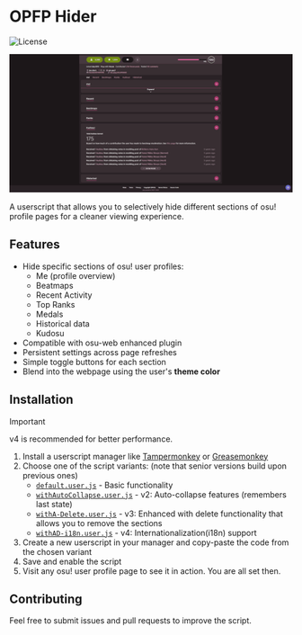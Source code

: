 # OPFP Hider

![License](https://img.shields.io/badge/license-MIT-green.svg)

![Showcase](./assets/showcase.gif)

A userscript that allows you to selectively hide different sections of osu! profile pages for a cleaner viewing experience.

## Features

- Hide specific sections of osu! user profiles:
  - Me (profile overview)
  - Beatmaps
  - Recent Activity
  - Top Ranks
  - Medals
  - Historical data
  - Kudosu
- Compatible with osu-web enhanced plugin
- Persistent settings across page refreshes
- Simple toggle buttons for each section
- Blend into the webpage using the user's **theme color**

## Installation

> [!IMPORTANT]
> v4 is recommended for better performance.

1. Install a userscript manager like [Tampermonkey](https://www.tampermonkey.net/) or [Greasemonkey](https://www.greasespot.net/)
2. Choose one of the script variants: (note that senior versions build upon previous ones)
   - [`default.user.js`](./default.user.js) - Basic functionality
   - [`withAutoCollapse.user.js`](./withAutoCollapse.user.js) - v2: Auto-collapse features (remembers last state)
   - [`withA-Delete.user.js`](./withA-Delete.user.js) - v3: Enhanced with delete functionality that allows you to remove the sections
   - [`withAD-i18n.user.js`](./withAD-i18n.user.js) - v4: Internationalization(i18n) support
3. Create a new userscript in your manager and copy-paste the code from the chosen variant
4. Save and enable the script
5. Visit any osu! user profile page to see it in action. You are all set then.

## Contributing

Feel free to submit issues and pull requests to improve the script.
